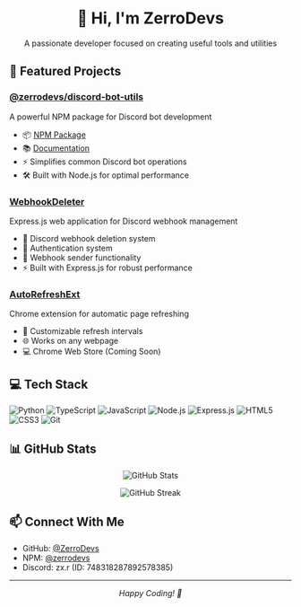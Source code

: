 <div align="center">
	<h1>👋 Hi, I'm ZerroDevs</h1>
	<p>A passionate developer focused on creating useful tools and utilities</p>
</div>

## 🚀 Featured Projects

### [@zerrodevs/discord-bot-utils](https://github.com/ZerroDevs/discord-bot-utils)
A powerful NPM package for Discord bot development
- 📦 [NPM Package](https://www.npmjs.com/package/@zerrodevs/discord-bot-utils)
- 📚 [Documentation](https://zerrodevs.github.io/discord-bot-utils/)
- ⚡ Simplifies common Discord bot operations
- 🛠️ Built with Node.js for optimal performance

### [WebhookDeleter](https://github.com/ZerroDevs/WebhookDeleter)
Express.js web application for Discord webhook management
- 🔧 Discord webhook deletion system
- 🔐 Authentication system
- 📨 Webhook sender functionality
- ⚡ Built with Express.js for robust performance

### [AutoRefreshExt](https://github.com/ZerroDevs/AutoRefreshExt)
Chrome extension for automatic page refreshing
- 🔄 Customizable refresh intervals
- 🌐 Works on any webpage
- 💻 Chrome Web Store (Coming Soon)

## 💻 Tech Stack

![Python](https://img.shields.io/badge/-Python-3776AB?style=flat-square&logo=python&logoColor=white)
![TypeScript](https://img.shields.io/badge/-TypeScript-3178C6?style=flat-square&logo=typescript&logoColor=white)
![JavaScript](https://img.shields.io/badge/-JavaScript-F7DF1E?style=flat-square&logo=javascript&logoColor=black)
![Node.js](https://img.shields.io/badge/-Node.js-339933?style=flat-square&logo=node.js&logoColor=white)
![Express.js](https://img.shields.io/badge/-Express.js-000000?style=flat-square&logo=express&logoColor=white)
![HTML5](https://img.shields.io/badge/-HTML5-E34F26?style=flat-square&logo=html5&logoColor=white)
![CSS3](https://img.shields.io/badge/-CSS3-1572B6?style=flat-square&logo=css3&logoColor=white)
![Git](https://img.shields.io/badge/-Git-F05032?style=flat-square&logo=git&logoColor=white)

## 📊 GitHub Stats

<p align="center">
	<img src="https://github-readme-stats.vercel.app/api?username=ZerroDevs&show_icons=true&theme=dark" alt="GitHub Stats" />
</p>

<p align="center">
	<img src="https://github-readme-streak-stats.herokuapp.com/?user=ZerroDevs&theme=dark" alt="GitHub Streak" />
</p>

## 📫 Connect With Me
- GitHub: [@ZerroDevs](https://github.com/ZerroDevs)
- NPM: [@zerrodevs](https://www.npmjs.com/~zerrodevs)
- Discord: zx.r (ID: 748318287892578385)

---
<div align="center">
	<i>Happy Coding! 🚀</i>
</div>
